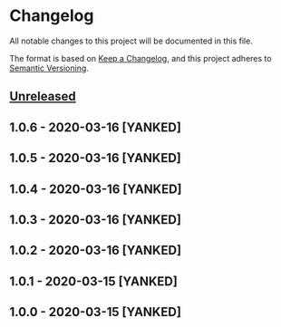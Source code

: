 # Changelog
All notable changes to this project will be documented in this file.

The format is based on [Keep a Changelog](https://keepachangelog.com/en/1.0.0/),
and this project adheres to [Semantic Versioning](https://semver.org/spec/v2.0.0.html).

## [Unreleased]

## 1.0.6 - 2020-03-16 [YANKED]

## 1.0.5 - 2020-03-16 [YANKED]

## 1.0.4 - 2020-03-16 [YANKED]

## 1.0.3 - 2020-03-16 [YANKED]

## 1.0.2 - 2020-03-16 [YANKED]

## 1.0.1 - 2020-03-15 [YANKED]

## 1.0.0 - 2020-03-15 [YANKED]
[Unreleased]: https://github.com/geut/socket-signal/compare/v1.0.6...HEAD
